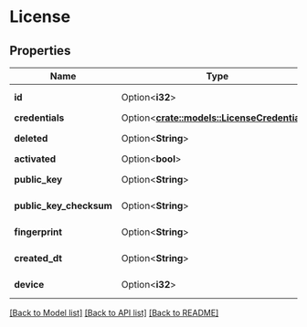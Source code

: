 # License

## Properties

Name | Type | Description | Notes
------------ | ------------- | ------------- | -------------
**id** | Option<**i32**> |  | [optional][readonly]
**credentials** | Option<[**crate::models::LicenseCredentials**](License_credentials.md)> |  | [optional]
**deleted** | Option<**String**> |  | [optional][readonly]
**activated** | Option<**bool**> |  | [optional]
**public_key** | Option<**String**> |  | [optional][readonly]
**public_key_checksum** | Option<**String**> |  | [optional][readonly]
**fingerprint** | Option<**String**> |  | [optional][readonly]
**created_dt** | Option<**String**> |  | [optional][readonly]
**device** | Option<**i32**> |  | [optional][readonly]

[[Back to Model list]](../README.md#documentation-for-models) [[Back to API list]](../README.md#documentation-for-api-endpoints) [[Back to README]](../README.md)


